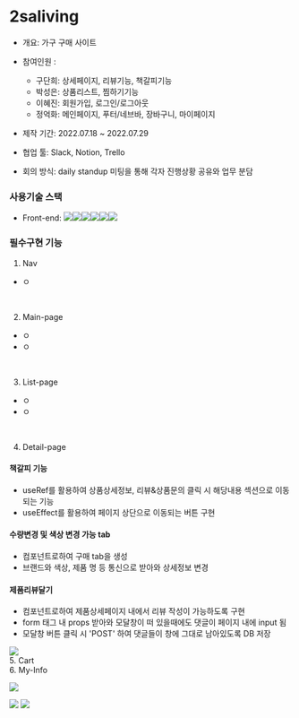 # 2saliving

+ 개요: 가구 구매 사이트
+ 참여인원 : 
	- 구단희: 상세페이지, 리뷰기능, 책갈피기능
    - 박성은: 상품리스트, 찜하기기능
    - 이혜진: 회원가입, 로그인/로그아웃
    - 정억화: 메인페이지, 푸터/네브바, 장바구니, 마이페이지
    
+ 제작 기간: 2022.07.18 ~ 2022.07.29
+ 협업 툴: Slack, Notion, Trello
+ 회의 방식: daily standup 미팅을 통해 각자 진행상황 공유와 업무 분담

### 사용기술 스택
+ Front-end: <img src="https://img.shields.io/badge/html5-E34F26?style=for-the-badge&logo=html5&logoColor=white"><img src="https://img.shields.io/badge/react-61DAFB?style=for-the-badge&logo=react&logoColor=black"><img src="https://img.shields.io/badge/javascript-F7DF1E?style=for-the-badge&logo=javascript&logoColor=black"><img src="https://img.shields.io/badge/css-1572B6?style=for-the-badge&logo=css3&logoColor=white"><img src="https://img.shields.io/badge/github-181717?style=for-the-badge&logo=github&logoColor=white"><img src="https://img.shields.io/badge/Scss-CC6699?style=for-the-badge&logo=Sass&logoColor=white">


### 필수구현 기능
1. Nav
- ㅇ
</br>

2. Main-page
- ㅇ
- ㅇ
</br>

3. List-page
- ㅇ
- ㅇ
</br>

4. Detail-page
#### 책갈피 기능
- useRef를 활용하여 상품상세정보, 리뷰&상품문의 클릭 시 해당내용 섹션으로 이동되는 기능
- useEffect를 활용하여 페이지 상단으로 이동되는 버튼 구현 
#### 수량변경 및 색상 변경 가능 tab
- 컴포넌트로하여 구매 tab을 생성
- 브랜드와 색상, 제품 명 등 통신으로 받아와 상세정보 변경
#### 제품리뷰달기
- 컴포넌트로하여 제품상세페이지 내에서 리뷰 작성이 가능하도록 구현
- form 태그 내 props 받아와 모달창이 떠 있을때에도 댓글이 페이지 내에 input 됨
- 모달창 버튼 클릭 시 'POST' 하여 댓글들이 창에 그대로 남아있도록 DB 저장

![](https://velog.velcdn.com/images/koooky35_b/post/430bf78a-485d-4c88-8034-ae6043c9cc7d/image.gif)
</br>
5. Cart
</br>
6. My-Info
</br>

![](https://velog.velcdn.com/images/koooky35_b/post/f44bac40-b91f-4900-86b0-76895b06c724/image.gif)

![](https://velog.velcdn.com/images/koooky35_b/post/6dd37e7b-2024-4490-8f23-c98a788a9985/image.gif)
![](https://velog.velcdn.com/images/koooky35_b/post/9b4938fb-34cd-4429-a759-e7ebd1c98465/image.gif)
